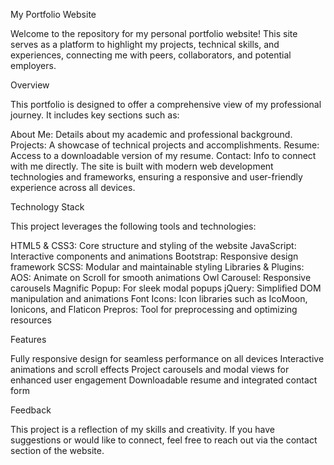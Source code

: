 My Portfolio Website

Welcome to the repository for my personal portfolio website! This site serves as a platform to highlight my projects, technical skills, and experiences, connecting me with peers, collaborators, and potential employers.

Overview

This portfolio is designed to offer a comprehensive view of my professional journey. It includes key sections such as:

About Me: Details about my academic and professional background.
Projects: A showcase of technical projects and accomplishments.
Resume: Access to a downloadable version of my resume.
Contact: Info to connect with me directly.
The site is built with modern web development technologies and frameworks, ensuring a responsive and user-friendly experience across all devices.

Technology Stack

This project leverages the following tools and technologies:

HTML5 & CSS3: Core structure and styling of the website
JavaScript: Interactive components and animations
Bootstrap: Responsive design framework
SCSS: Modular and maintainable styling
Libraries & Plugins:
  AOS: Animate on Scroll for smooth animations
  Owl Carousel: Responsive carousels
  Magnific Popup: For sleek modal popups
  jQuery: Simplified DOM manipulation and animations
  Font Icons: Icon libraries such as IcoMoon, Ionicons, and Flaticon
Prepros: Tool for preprocessing and optimizing resources

Features

Fully responsive design for seamless performance on all devices
Interactive animations and scroll effects
Project carousels and modal views for enhanced user engagement
Downloadable resume and integrated contact form

Feedback

This project is a reflection of my skills and creativity. If you have suggestions or would like to connect, feel free to reach out via the contact section of the website.
